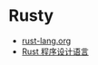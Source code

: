 # Rusty

- [rust-lang.org](https://www.rust-lang.org/zh-CN)
- [Rust 程序设计语言](https://kaisery.github.io/trpl-zh-cn)
